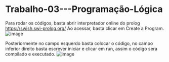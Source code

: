 # Trabalho-03---Programação-Lógica

Para rodar os códigos, basta abrir interpretador online do prolog https://swish.swi-prolog.org/
Ao acessar, basta clicar em Create a Program.
![image](https://github.com/user-attachments/assets/7de553e1-e87d-49a9-a99c-af87f115050b)

Posteriormente no campo esquerdo basta colocar o código, no campo inferior direito basta escrever iniciar e clicar em run, assim o código sera compilado e executado.
![image](https://github.com/user-attachments/assets/992781e0-3527-4a0b-87bb-314204535eda)
